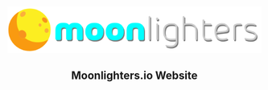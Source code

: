 <p align="center">
  <a href="https://moonlighters.io">
    <img alt="moonlighters-logo" src="./src/images/logo-light.svg"/>
  </a>
</p>
<h2 align="center">
  Moonlighters.io Website
</h2>
